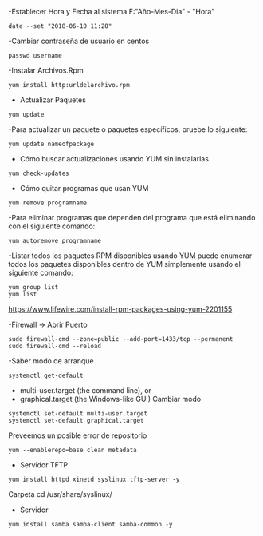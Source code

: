 -Establecer Hora y Fecha al sistema F:"Año-Mes-Dia" - "Hora"
```
date --set "2018-06-10 11:20"
```

-Cambiar contraseña de usuario en centos
```
passwd username
```

-Instalar Archivos.Rpm
```
yum install http:urldelarchivo.rpm
```

- Actualizar Paquetes
```
yum update
```

-Para actualizar un paquete o paquetes específicos, pruebe lo siguiente:
```
yum update nameofpackage
```

- Cómo buscar actualizaciones usando YUM sin instalarlas
```
yum check-updates
```

- Cómo quitar programas que usan YUM
```
yum remove programname
```

-Para eliminar programas que dependen del programa que está eliminando con el siguiente comando:
```
yum autoremove programname
```

-Listar todos los paquetes RPM disponibles usando YUM puede enumerar todos los paquetes disponibles dentro de YUM simplemente usando el siguiente comando:
```
yum group list
yum list
```

https://www.lifewire.com/install-rpm-packages-using-yum-2201155

-Firewall -> Abrir Puerto
```
sudo firewall-cmd --zone=public --add-port=1433/tcp --permanent
sudo firewall-cmd --reload
```

-Saber modo de arranque
```
systemctl get-default
```
* multi-user.target (the command line), or
* graphical.target (the Windows-like GUI)
Cambiar modo
```
systemctl set-default multi-user.target
systemctl set-default graphical.target
```

Preveemos un posible error de repositorio
```
yum --enablerepo=base clean metadata
```


- Servidor TFTP
```
yum install httpd xinetd syslinux tftp-server -y
```
Carpeta
cd /usr/share/syslinux/

- Servidor
```
yum install samba samba-client samba-common -y
```
